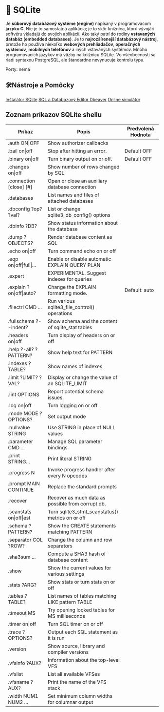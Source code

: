 # 🦢 SQLite
Je **súborový databázový systéme (engine)** napísaný v programovacom **jazyku C**. Nie je to samostatná aplikácia; je to skôr knižnica, ktorú vývojári softvéru vkladajú do svojich aplikácií. 
Ako taký patrí do rodiny **vstavaných databáz (embedded databases)**. Je to **najrozšírenejší databázový nástroj**, pretože ho používa niekoľko **webových prehliadačov**, **operačných systémov**, **mobilných telefónov** a iných vstavaných systémov.
Mnoho programovacích jazykov má väzby na knižnicu SQLite. Vo všeobecnosti sa riadi syntaxou PostgreSQL, ale štandardne nevynucuje kontrolu typu.

Porty: nemá

## 🛠️Nástroje a Pomôcky
[Inštalátor SQlite](https://www.sqlite.org/download.html)
[SQL a Databázový Editor Dbeaver]()
[Online simulátor](https://sqlite.org/fiddle/index.html)


## Zoznam príkazov SQLite shellu
| Príkaz                   | Popis                                             | Predvolená Hodnota |
|--------------------------|---------------------------------------------------|--------------------|
| .auth ON\|OFF            | Show authorizer callbacks                         |                    |
| .bail on\|off            | Stop after hitting an error.                      | Default OFF        |
| .binary on\|off          | Turn binary output on or off.                     | Default OFF        |
| .changes on\|off         | Show number of rows changed by SQL                |                    |
| .connection [close] [#]  | Open or close an auxiliary database connection    |                    |
| .databases               | List names and files of attached databases        |                    |
| .dbconfig ?op? ?val?     | List or change sqlite3_db_config() options        |                    |
| .dbinfo ?DB?             | Show status information about the database        |                    |
| .dump ?OBJECTS?          | Render database content as SQL                    |                    |
| .echo on\|off            | Turn command echo on or off                       |                    |
| .eqp on\|off\|full\|...  | Enable or disable automatic EXPLAIN QUERY PLAN    |                    |
| .expert                  | EXPERIMENTAL. Suggest indexes for queries         |                    |
| .explain ?on\|off\|auto? | Change the EXPLAIN formatting mode.               | Default: auto      |
| .filectrl CMD ...        | Run various sqlite3_file_control() operations     |                    |
| .fullschema ?--indent?   | Show schema and the content of sqlite_stat tables |                    |
| .headers on\|off         | Turn display of headers on or off                 |                    |
| .help ?-all? ?PATTERN?   | Show help text for PATTERN                        |                    |
| .indexes ?TABLE?         | Show names of indexes                             |                    |
| .limit ?LIMIT? ?VAL?     | Display or change the value of an SQLITE_LIMIT    |                    |
| .lint OPTIONS            | Report potential schema issues.                   |                    |
| .log on\|off             | Turn logging on or off.                           |                    |
| .mode MODE ?OPTIONS?     | Set output mode                                   |                    |
| .nullvalue STRING        | Use STRING in place of NULL values                |                    |
| .parameter CMD ...       | Manage SQL parameter bindings                     |                    |
| .print STRING...         | Print literal STRING                              |                    |
| .progress N              | Invoke progress handler after every N opcodes     |                    |
| .prompt MAIN CONTINUE    | Replace the standard prompts                      |                    |
| .recover                 | Recover as much data as possible from corrupt db. |                    |
| .scanstats on\|off\|est  | Turn sqlite3_stmt_scanstatus() metrics on or off  |                    |
| .schema ?PATTERN?        | Show the CREATE statements matching PATTERN       |                    |
| .separator COL ?ROW?     | Change the column and row separators              |                    |
| .sha3sum ...             | Compute a SHA3 hash of database content           |                    |
| .show                    | Show the current values for various settings      |                    |
| .stats ?ARG?             | Show stats or turn stats on or off                |                    |
| .tables ?TABLE?          | List names of tables matching LIKE pattern TABLE  |                    |
| .timeout MS              | Try opening locked tables for MS milliseconds     |                    |
| .timer on\|off           | Turn SQL timer on or off                          |                    |
| .trace ?OPTIONS?         | Output each SQL statement as it is run            |                    |
| .version                 | Show source, library and compiler versions        |                    |
| .vfsinfo ?AUX?           | Information about the top-level VFS               |                    |
| .vfslist                 | List all available VFSes                          |                    |
| .vfsname ?AUX?           | Print the name of the VFS stack                   |                    |
| .width NUM1 NUM2 ...     | Set minimum column widths for columnar output     |                    |
